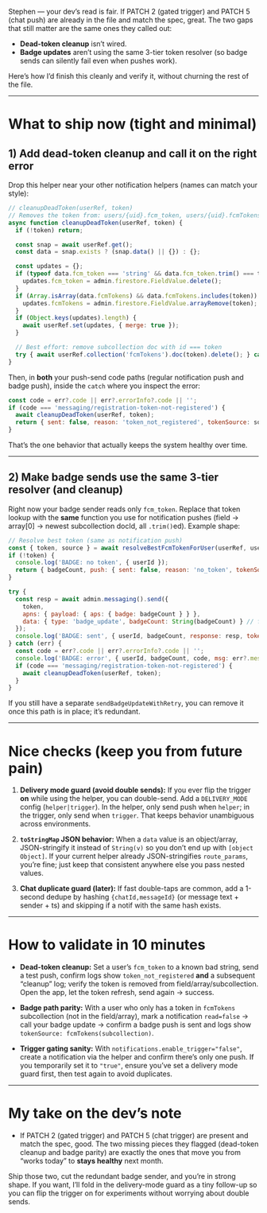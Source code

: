 Stephen — your dev’s read is fair. If PATCH 2 (gated trigger) and PATCH 5 (chat push) are already in the file and match the spec, great. The two gaps that still matter are the same ones they called out:

* **Dead-token cleanup** isn’t wired.
* **Badge updates** aren’t using the same 3-tier token resolver (so badge sends can silently fail even when pushes work).

Here’s how I’d finish this cleanly and verify it, without churning the rest of the file.

---

# What to ship now (tight and minimal)

## 1) Add dead-token cleanup and call it on the right error

Drop this helper near your other notification helpers (names can match your style):

```js
// cleanupDeadToken(userRef, token)
// Removes the token from: users/{uid}.fcm_token, users/{uid}.fcmTokens[], users/{uid}/fcmTokens/{token}
async function cleanupDeadToken(userRef, token) {
  if (!token) return;

  const snap = await userRef.get();
  const data = snap.exists ? (snap.data() || {}) : {};

  const updates = {};
  if (typeof data.fcm_token === 'string' && data.fcm_token.trim() === token) {
    updates.fcm_token = admin.firestore.FieldValue.delete();
  }
  if (Array.isArray(data.fcmTokens) && data.fcmTokens.includes(token)) {
    updates.fcmTokens = admin.firestore.FieldValue.arrayRemove(token);
  }
  if (Object.keys(updates).length) {
    await userRef.set(updates, { merge: true });
  }

  // Best effort: remove subcollection doc with id === token
  try { await userRef.collection('fcmTokens').doc(token).delete(); } catch (_) {}
}
```

Then, in **both** your push-send code paths (regular notification push and badge push), inside the `catch` where you inspect the error:

```js
const code = err?.code || err?.errorInfo?.code || '';
if (code === 'messaging/registration-token-not-registered') {
  await cleanupDeadToken(userRef, token);
  return { sent: false, reason: 'token_not_registered', tokenSource: source };
}
```

That’s the one behavior that actually keeps the system healthy over time.

---

## 2) Make badge sends use the same 3-tier resolver (and cleanup)

Right now your badge sender reads only `fcm_token`. Replace that token lookup with the **same** function you use for notification pushes (field → array\[0] → newest subcollection docId, all `.trim()`ed). Example shape:

```js
// Resolve best token (same as notification push)
const { token, source } = await resolveBestFcmTokenForUser(userRef, userDataMaybe);
if (!token) {
  console.log('BADGE: no token', { userId });
  return { badgeCount, push: { sent: false, reason: 'no_token', tokenSource: 'none' } };
}

try {
  const resp = await admin.messaging().send({
    token,
    apns: { payload: { aps: { badge: badgeCount } } },
    data: { type: 'badge_update', badgeCount: String(badgeCount) } // force strings
  });
  console.log('BADGE: sent', { userId, badgeCount, response: resp, tokenSource: source });
} catch (err) {
  const code = err?.code || err?.errorInfo?.code || '';
  console.log('BADGE: error', { userId, badgeCount, code, msg: err?.message });
  if (code === 'messaging/registration-token-not-registered') {
    await cleanupDeadToken(userRef, token);
  }
}
```

If you still have a separate `sendBadgeUpdateWithRetry`, you can remove it once this path is in place; it’s redundant.

---

# Nice checks (keep you from future pain)

1. **Delivery mode guard (avoid double sends):**
   If you ever flip the trigger **on** while using the helper, you can double-send. Add a `DELIVERY_MODE` config (`helper|trigger`). In the helper, only send push when `helper`; in the trigger, only send when `trigger`. That keeps behavior unambiguous across environments.

2. **`toStringMap` JSON behavior:**
   When a `data` value is an object/array, JSON-stringify it instead of `String(v)` so you don’t end up with `[object Object]`. If your current helper already JSON-stringifies `route_params`, you’re fine; just keep that consistent anywhere else you pass nested values.

3. **Chat duplicate guard (later):**
   If fast double-taps are common, add a 1-second dedupe by hashing `{chatId,messageId}` (or message text + sender + ts) and skipping if a notif with the same hash exists.

---

# How to validate in 10 minutes

* **Dead-token cleanup:** Set a user’s `fcm_token` to a known bad string, send a test push, confirm logs show `token_not_registered` **and** a subsequent “cleanup” log; verify the token is removed from field/array/subcollection. Open the app, let the token refresh, send again → success.

* **Badge path parity:** With a user who only has a token in `fcmTokens` subcollection (not in the field/array), mark a notification `read=false` → call your badge update → confirm a badge push is sent and logs show `tokenSource: fcmTokens(subcollection)`.

* **Trigger gating sanity:** With `notifications.enable_trigger="false"`, create a notification via the helper and confirm there’s only one push. If you temporarily set it to `"true"`, ensure you’ve set a delivery mode guard first, then test again to avoid duplicates.

---

# My take on the dev’s note

* If PATCH 2 (gated trigger) and PATCH 5 (chat trigger) are present and match the spec, good. The two missing pieces they flagged (dead-token cleanup and badge parity) are exactly the ones that move you from “works today” to **stays healthy** next month.

Ship those two, cut the redundant badge sender, and you’re in strong shape. If you want, I’ll fold in the delivery-mode guard as a tiny follow-up so you can flip the trigger on for experiments without worrying about double sends.